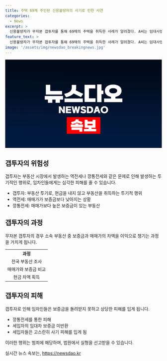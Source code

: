 ```yaml
---
title: 주택 69채 주인된 신용불량자의 사기로 인한 사연
categories:
  - News
excerpt: >
  신용불량자가 무자본 갭투자를 통해 69채의 주택을 취득한 사례가 알려졌다. A씨는 임대사업자들의 세금 문제를 악용하여 깡통전세를 가장한 부동산을 대거 사들였으며, 수백에서 수천만 원의 차익을 얻었지만 세입자들은 대규모 피해를 입게 되었다. A씨는 실형을 선고받으며 미반환된 보증금에 대한 배상도 명령받았다. (150자)
feature_text: >
  신용불량자가 무자본 갭투자를 통해 69채의 주택을 취득한 사례가 알려졌다. A씨는 임대사업자들의 세금 문제를 악용하여 깡통전세를 가장한 부동산을 대거 사들였으며, 수백에서 수천만 원의 차익을 얻었지만 세입자들은 대규모 피해를 입게 되었다. A씨는 실형을 선고받으며 미반환된 보증금에 대한 배상도 명령받았다. (150자)
image: '/assets/img/newsdao_breakingnews.jpg'
---
```


<p><img src="/assets/img/newsdao_breakingnews.jpg" alt="flaretime 속보" /></p>

<h2 data-ke-size="size26">갭투자의 위험성</h2>

<p data-ke-size="size16">갭투자는 부동산 시장에서 발생하는 역전세나 깡통전세와 같은 문제로 인해 발생하는 투기적인 행위로, 임차인들에게는 심각한 피해를 줄 수 있습니다.</p>

<ul>
  <li>갭투자: 부동산 투기로, 현금을 내지 않고 부동산을 취득하는 투기적 행위</li>
  <li>역전세: 매매가가 보증금보다 낮아지는 상황</li>
  <li>깡통전세: 매매가보다 높은 보증금이 있는 부동산</li>
</ul>

<h2 data-ke-size="size26">갭투자의 과정</h2>

<p data-ke-size="size16">무자본 갭투자의 경우 소속 부동산 중 보증금과 매매가의 차액을 이익으로 챙기는 과정을 거치게 됩니다.</p>

<table>
  <tr>
    <td style="text-align: center; height: 17px;"><b>과정</b></td>
  </tr>
  <tr>
    <td style="text-align: center; height: 17px;">전국 부동산 조사</td>
  </tr>
  <tr>
    <td style="text-align: center; height: 17px;">매매가와 보증금 비교</td>
  </tr>
  <tr>
    <td style="text-align: center; height: 17px;">현금 차액 획득</td>
  </tr>
</table>

<h2 data-ke-size="size26">갭투자의 피해</h2>

<p data-ke-size="size16">갭투자로 인해 임차인들은 보증금을 돌려받지 못하고 상당한 피해를 입게 됩니다.</p>

<ul>
  <li>깡통전세를 통한 피해</li>
  <li>세입자의 임대차 보증금 미반환</li>
  <li>세입자들은 고스란히 사기 피해를 입게 됨</li>
</ul>

<p data-ke-size="size16">이러한 행위는 범죄에 해당하며, 법원에서 실형을 선고받을 수 있습니다.</p>
실시간 뉴스 속보는, <a href="https://newsdao.kr" rel="dofollow">https://newsdao.kr</a>


